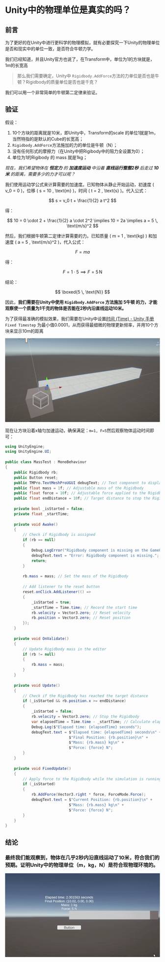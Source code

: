 # Unity中的物理单位是真实的吗？

## 前言

为了更好的在Unity中进行更科学的物理模拟，就有必要探究一下Unity的物理单位是否和现实中的单位一致，是否符合牛顿力学。

我们已经知道，并且Unity官方也说了，在Transform中，单位为1的方块就是，1m的长宽高

> 那么我们需要确定，Unity中 `Rigidbody.AddForce`方法的力单位是否也是牛顿？Rigidbody的质量单位是否也是千克？

我们可以用一个非常简单的牛顿第二定律来验证。

## 验证

假设：

1. 10个方块的距离就是10米，即Unity中，Transform的scale 的单位1就是1m，当然特指的是默认的Cube的长宽高；
2. `Rigidbody.AddForce`方法施加的力的单位是牛顿（N）；
3. 没有任何形式的摩擦力（在Unity中把Rigibody中的阻力全设置为0）；
4. 单位为1的Rigibody 的 mass 就是1kg；

*现在，我们希望物体在 **恒定力** 的 **加速度运动** 中沿着 **直线运行整整2秒** 后走过 **10米** 的距离，需要多少的力才可以呢？*

我们使用运动学公式来计算需要的加速度。已知物体从静止开始运动，初速度 \( v_0 = 0 \)，位移 \( s = 10 \, \text{m} \)，时间 \( t = 2 \, \text{s} \)。代入公式：

$$
s = v_0 t + \frac{1}{2} a t^2
$$

   得：

$$
10 = 0 \cdot 2 + \frac{1}{2} a \cdot 2^2 \implies 10 = 2a \implies a = 5 \, \text{m/s}^2
$$

然后，我们根据牛顿第二定律计算需要的力。已知质量 \( m = 1 \, \text{kg} \) 和加速度 \( a = 5 \, \text{m/s}^2 \)，代入公式：

$$
F = ma
$$

   得：

$$
F = 1 \cdot 5 \implies F = 5 \, \text{N}
$$

结论：

$$
\boxed{5 \, \text{N}}
$$

因此，**我们需要在Unity中使用 `Rigidbody.AddForce` 方法施加 5牛顿 的力，才能观察使一个质量为1千克的物体是否能在2秒内沿直线运动10米。**

为了获得最准确的模拟效果，我们需要在Unity中设置[时间 (Time) - Unity 手册](https://docs.unity.cn/cn/2020.3/Manual/class-TimeManager.html) `Fixed Timestep` 为最小值0.0001，从而获得最细微的物理更新频率，并用10个方块来显示10m的距离

![1750136464921](image/physicsInUnity/1750136464921.png)

现在让方块沿着x轴匀加速运动，确保满足：`m=1, F=5`然后观察物体运动时间即可：

```csharp
using UnityEngine;
using UnityEngine.UI;

public class MassTest : MonoBehaviour
{
    public Rigidbody rb;
    public Button reset;
    public TMPro.TextMeshProUGUI debugText; // Text component to display debug information
    public float mass = 1f; // Adjustable mass of the Rigidbody
    public float force = 10f; // Adjustable force applied to the Rigidbody
    public float endDistance = 10f; // Target distance to stop the Rigidbody

    private bool _isStarted = false;
    private float _startTime;

    private void Awake()
    {
        // Check if Rigidbody is assigned
        if (rb == null)
        {
            Debug.LogError("Rigidbody component is missing on the GameObject.");
            debugText.text = "Error: Rigidbody component is missing.";
            return;
        }

        rb.mass = mass; // Set the mass of the Rigidbody

        // Add listener to the reset button
        reset.onClick.AddListener(() =>
        {
            _isStarted = true;
            _startTime = Time.time; // Record the start time
            rb.velocity = Vector3.zero; // Reset velocity
            rb.position = Vector3.zero; // Reset position
        });
    }

    private void OnValidate()
    {
        // Update Rigidbody mass in the editor
        if (rb != null)
        {
            rb.mass = mass;
        }
    }

    private void Update()
    {
        // Check if the Rigidbody has reached the target distance
        if (_isStarted && rb.position.x >= endDistance)
        {
            _isStarted = false;
            rb.velocity = Vector3.zero; // Stop the Rigidbody
            var elapsedTime = Time.time - _startTime; // Calculate elapsed time
            Debug.Log($"Elapsed time: {elapsedTime} seconds");
            debugText.text = $"Elapsed time: {elapsedTime} seconds\n" +
                             $"Final Position: {rb.position}\n" +
                             $"Mass: {rb.mass} kg\n" +
                             $"Force: {force} N";
        }
    }

    private void FixedUpdate()
    {
        // Apply force to the Rigidbody while the simulation is running
        if (_isStarted)
        {
            rb.AddForce(Vector3.right * force, ForceMode.Force);
            debugText.text = $"Current Position: {rb.position}\n" +
                             $"Mass: {rb.mass} kg\n" +
                             $"Force: {force} N";
        }
    }
}
```

## 结论

### 最终我们能观察到，物体在几乎2秒内沿直线运动了10米，符合我们的预期。证明Unity中的物理单位（m，kg，N）是符合现物理环境的。

![1750136737644](image/physicsInUnity/1750136737644.gif)
